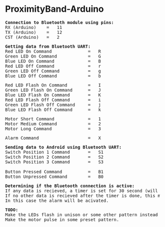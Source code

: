 # ProximityBand-Arduino

<pre>
<b>Connection to Bluetooth module using pins:</b>
RX (Arduino) 	= 	11
TX (Arduino) 	= 	12
CST (Arduino) 	= 	2
</pre>

<pre>
<b>Getting data from Bluetooth UART:</b>
Red LED On Command         		=	R
Green LED On Command       		=	G
Blue LED On Command        		=	B
Red LED Off Command        		=	r
Green LED Off Command      		=	g
Blue LED Off Command       		=	b
</pre>
<pre>
Red LED Flash On Command    	=	I
Green LED Flash On Command  	=	J
Blue LED Flash On Command   	=	K
Red LED Flash Off Command   	=	i
Green LED Flash Off Command 	=	j
Blue LED Flash Off Command  	=	k
</pre>
<pre>
Motor Short Command      	 	=	1
Motor Medium Command     	 	=	2
Motor Long Command       	 	=	3
</pre>
<pre>
Alarm Command           	 	=	X
</pre>
<pre>
<b>Sending data to Android using Bluetooth UART:</b>
Switch Position 1 Command  		=	S1
Switch Position 2 Command  		=	S2
Switch Position 3 Command  		=	S3

Button Pressed Command    		=	B1
Button Unpressed Command  		=	B0
</pre>
<pre>
<b>Determining if the Bluetooth connection is active:</b>
If any data is recieved, a timer is set for 30 second (will be chaged to 3 seconds).
If no other data is recieved after the timer is done, this means that the connection is not active.
In this case the alarm will be acivated.
</pre>
<pre>
<b>TODO:</b>
Make the LEDs flash in unison or some other pattern instead of on their own induvidual timers.
Make the motor pulse in some preset pattern.
</pre>
